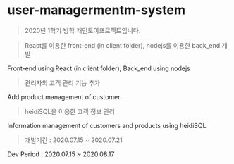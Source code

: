 # user-managermentm-system

> 2020년 1학기 방학 개인토이프로젝트입니다.


> React를 이용한 front-end (in client folder), nodejs를 이용한 back_end 개발

Front-end using React (in client folder), Back_end using nodejs


> 관리자의 고객 관리 기능 추가

Add product management of customer 


> heidiSQL을 이용한 고객 정보 관리

Information management of customers and products using heidiSQL




> 개발기간 : 2020.07.15 ~ 2020.07.21

Dev Period : 2020.07.15 ~ 2020.08.17
